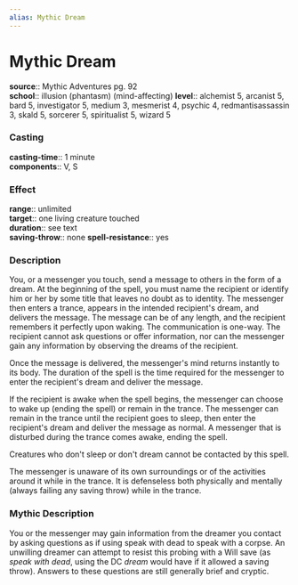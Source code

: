 ```yaml
---
alias: Mythic Dream
---
```


# Mythic Dream

**source**:: Mythic Adventures pg. 92  
**school**:: illusion (phantasm) (mind-affecting)
**level**:: alchemist 5, arcanist 5, bard 5, investigator 5, medium 3, mesmerist 4, psychic 4, redmantisassassin 3, skald 5, sorcerer 5, spiritualist 5, wizard 5

### Casting 

**casting-time**:: 1 minute  
**components**:: V, S

### Effect 

**range**:: unlimited  
**target**:: one living creature touched  
**duration**:: see text  
**saving-throw**:: none
**spell-resistance**:: yes

### Description 

You, or a messenger you touch, send a message to others in the form of a dream. At the beginning of the spell, you must name the recipient or identify him or her by some title that leaves no doubt as to identity. The messenger then enters a trance, appears in the intended recipient's dream, and delivers the message. The message can be of any length, and the recipient remembers it perfectly upon waking. The communication is one-way. The recipient cannot ask questions or offer information, nor can the messenger gain any information by observing the dreams of the recipient.  
  
Once the message is delivered, the messenger's mind returns instantly to its body. The duration of the spell is the time required for the messenger to enter the recipient's dream and deliver the message.  
  
If the recipient is awake when the spell begins, the messenger can choose to wake up (ending the spell) or remain in the trance. The messenger can remain in the trance until the recipient goes to sleep, then enter the recipient's dream and deliver the message as normal. A messenger that is disturbed during the trance comes awake, ending the spell.  
  
Creatures who don't sleep or don't dream cannot be contacted by this spell.  
  
The messenger is unaware of its own surroundings or of the activities around it while in the trance. It is defenseless both physically and mentally (always failing any saving throw) while in the trance.

### Mythic Description

You or the messenger may gain information from the dreamer you contact by asking questions as if using speak with dead to speak with a corpse. An unwilling dreamer can attempt to resist this probing with a Will save (as *speak with dead*, using the DC *dream* would have if it allowed a saving throw). Answers to these questions are still generally brief and cryptic.
